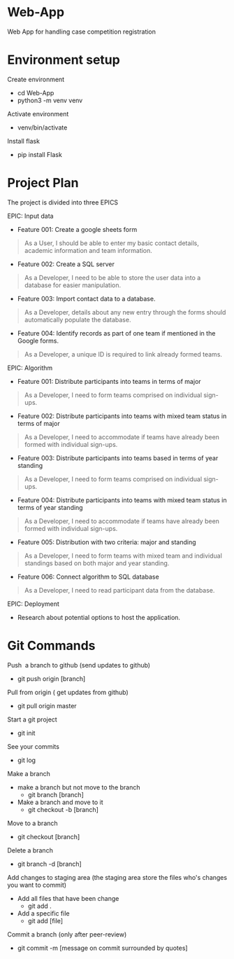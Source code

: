 # Web-App
Web App for handling case competition registration

# Environment setup

Create environment
* cd Web-App
* python3 -m venv venv

Activate environment
* venv/bin/activate

Install flask
* pip install Flask

# Project Plan
The project is divided into three EPICS

EPIC: Input data

* Feature 001: Create a google sheets form
> As a User, I should be able to enter my basic contact details, academic information and team information.

* Feature 002: Create a SQL server
> As a Developer, I need to be able to store the user data into a database for easier manipulation.

* Feature 003: Import contact data to a database.
> As a Developer, details about any new entry through the forms should automatically populate the database.

* Feature 004: Identify records as part of one team if mentioned in the Google forms.
> As a Developer, a unique ID is required to link already formed teams.

EPIC: Algorithm

* Feature 001: Distribute participants into teams in terms of major
> As a Developer, I need to form teams comprised on individual sign-ups.

* Feature 002: Distribute participants into teams with mixed team status in terms of major
> As a Developer, I need to accommodate if teams have already been formed with individual sign-ups.

* Feature 003: Distribute participants into teams based in terms of year standing
> As a Developer, I need to form teams comprised on individual sign-ups.

* Feature 004: Distribute participants into teams with mixed team status in terms of year standing
> As a Developer, I need to accommodate if teams have already been formed with individual sign-ups.

* Feature 005: Distribution with two criteria: major and standing
> As a Developer, I need to form teams with mixed team and individual standings based on both major and year standing.

* Feature 006: Connect algorithm to SQL database
> As a Developer, I need to read participant data from the database.

EPIC: Deployment

* Research about potential options to host the application.


# Git Commands

Push  a branch to github (send updates to github)
* git push origin [branch]

Pull from origin ( get updates from github)
* git pull origin master

Start a git project
* git init

See your commits
* git log

Make a branch
* make a branch but not move to the branch
    * git branch [branch]
* Make a branch and move to it
    * git checkout -b [branch]

Move to a branch
* git checkout [branch]

Delete a branch
* git branch -d [branch]

Add changes to staging area (the staging area store the files who's changes you want to commit)
* Add all files that have been change
    * git add .
* Add a specific file
    * git add [file]

Commit a branch (only after peer-review)
* git commit -m [message on commit surrounded by quotes]
